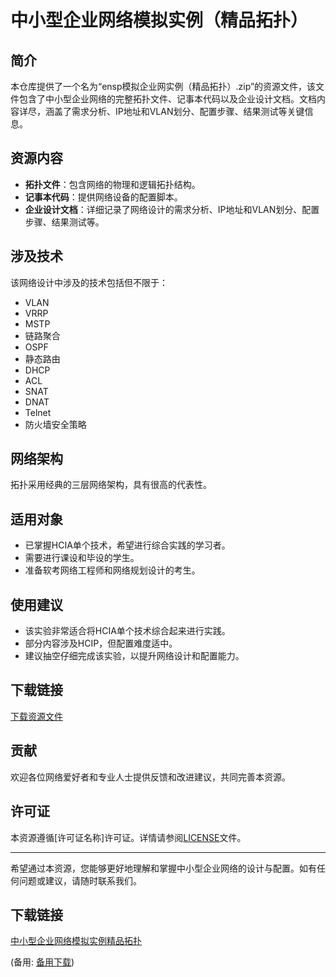 # 中小型企业网络模拟实例（精品拓扑）

## 简介
本仓库提供了一个名为“ensp模拟企业网实例（精品拓扑）.zip”的资源文件，该文件包含了中小型企业网络的完整拓扑文件、记事本代码以及企业设计文档。文档内容详尽，涵盖了需求分析、IP地址和VLAN划分、配置步骤、结果测试等关键信息。

## 资源内容
- **拓扑文件**：包含网络的物理和逻辑拓扑结构。
- **记事本代码**：提供网络设备的配置脚本。
- **企业设计文档**：详细记录了网络设计的需求分析、IP地址和VLAN划分、配置步骤、结果测试等。

## 涉及技术
该网络设计中涉及的技术包括但不限于：
- VLAN
- VRRP
- MSTP
- 链路聚合
- OSPF
- 静态路由
- DHCP
- ACL
- SNAT
- DNAT
- Telnet
- 防火墙安全策略

## 网络架构
拓扑采用经典的三层网络架构，具有很高的代表性。

## 适用对象
- 已掌握HCIA单个技术，希望进行综合实践的学习者。
- 需要进行课设和毕设的学生。
- 准备软考网络工程师和网络规划设计的考生。

## 使用建议
- 该实验非常适合将HCIA单个技术综合起来进行实践。
- 部分内容涉及HCIP，但配置难度适中。
- 建议抽空仔细完成该实验，以提升网络设计和配置能力。

## 下载链接
[下载资源文件](链接地址)

## 贡献
欢迎各位网络爱好者和专业人士提供反馈和改进建议，共同完善本资源。

## 许可证
本资源遵循[许可证名称]许可证。详情请参阅[LICENSE](LICENSE)文件。

---

希望通过本资源，您能够更好地理解和掌握中小型企业网络的设计与配置。如有任何问题或建议，请随时联系我们。

## 下载链接
[中小型企业网络模拟实例精品拓扑](https://pan.quark.cn/s/9b163ba4a0c9) 

(备用: [备用下载](https://pan.baidu.com/s/1ASDvmlq9OE9lJs6eVs6StA?pwd=1234))
